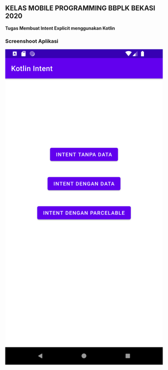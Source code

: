 ## KELAS MOBILE PROGRAMMING BBPLK BEKASI 2020
**Tugas Membuat Intent Explicit menggunakan Kotlin**

### Screenshoot Aplikasi
![Screenshot](https://github.com/nurzainpradana/Belajar-Kotlin-Explicit/blob/master/screenshoot/Screenshot_1604907233.png?raw=true)
